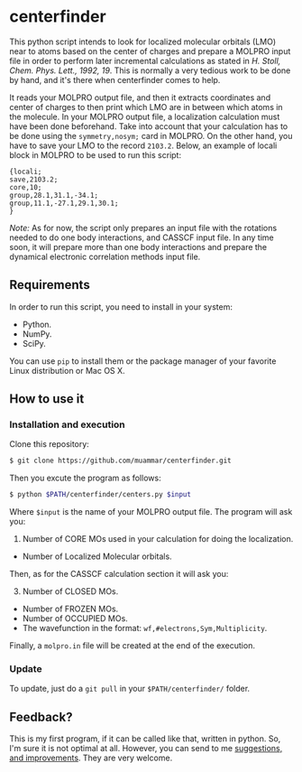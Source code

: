 centerfinder
============

This python script intends to look for localized molecular orbitals (LMO) near
to atoms based on the center of charges and prepare a MOLPRO input file in
order to perform later incremental calculations as stated in _H. Stoll, Chem.
Phys. Lett., 1992, 19_. This is normally a very tedious work to be done by
hand, and it's there when centerfinder comes to help.

It reads your MOLPRO output file, and then it extracts coordinates and center
of charges to then print which LMO are in between which atoms in the molecule.
In your MOLPRO output file, a localization calculation must have been done
beforehand. Take into account that your calculation has to be done using the
`symmetry,nosym;` card in MOLPRO. On the other hand, you have to save your LMO
to the record `2103.2`. Below, an example of locali block in MOLPRO to be used
to run this script:

```
{locali;
save,2103.2;
core,10;
group,28.1,31.1,-34.1;
group,11.1,-27.1,29.1,30.1;
}
```

*Note:* As for now, the script only prepares an input file with the rotations
needed to do one body interactions, and CASSCF input file. In any time soon, it
will prepare more than one body interactions and prepare the dynamical
electronic correlation methods input file.

## Requirements

In order to run this script, you need to install in your system:

- Python.
- NumPy.
- SciPy.

You can use `pip` to install them or the package manager of your favorite Linux
distribution or Mac OS X.

## How to use it

### Installation and execution

Clone this repository:

```bash
$ git clone https://github.com/muammar/centerfinder.git
```

Then you excute the program as follows:

```bash
$ python $PATH/centerfinder/centers.py $input
```
Where `$input` is the name of your MOLPRO output file. The program will ask you:

1. Number of CORE MOs used in your calculation for doing the localization.
- Number of Localized Molecular orbitals.

Then, as for the CASSCF calculation section it will ask you:

3. Number of CLOSED MOs.
- Number of FROZEN MOs.
- Number of OCCUPIED MOs.
- The wavefunction in the format: `wf,#electrons,Sym,Multiplicity`.

Finally, a `molpro.in` file will be created at the end of the execution.

### Update

To update, just do a `git pull` in your `$PATH/centerfinder/` folder.

## Feedback?

This is my first program, if it can be called like that, written in python. So,
I'm sure it is not optimal at all. However, you can send to me
[suggestions, and improvements](https://github.com/muammar/centerfinder/issues).
They are very welcome.
